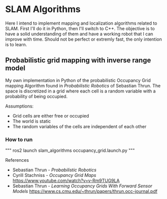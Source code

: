 # SLAM Algorithms

Here I intend to implement mapping and localization algorithms related to SLAM. First I'll do it in Python, then I'll switch to C++. The objective is to have a solid understanding of them and have a working robot that I can improve with time. Should not be perfect or extremly fast, the only intention is to learn.

## Probabilistic grid mapping with inverse range model

My own implementation in Python of the probabilistic Occupancy Grid mapping Algorithm found in *Probabilistic Robotics* of Sebastian Thrun. 
The space is discretized in a grid where each cell is a random variable with a probability of being occupied. 

Assumptions:
- Grid cells are either free or occupied
- The world is static
- The random variables of the cells are independent of each other

### How to run
"""
ros2 launch slam_algorithms occupancy_grid.launch.py
"""

References
- Sebastian Thrun - *Probabilistic Robotics*
- Cyrill Stachniss - *Occupancy Grid Maps* https://www.youtube.com/watch?v=v-Rm9TUG9LA
- Sebastian Thrun - *Learning Occupancy Grids With Forward Sensor Models* https://www.cs.cmu.edu/~thrun/papers/thrun.occ-journal.pdf
